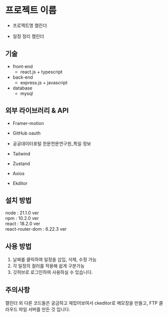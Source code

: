 # 프로젝트 이름

* 프로젝트명
    캘린더 

* 일정 정리 캘린더

## 기술

* front-end
    * react.js + typescript  
* back-end
    * express.js + javascript  
* database
    * mysql  

## 외부 라이브러리 & API

* Framer-motion

* GitHub oauth

* 공공데이터포털 한문천문연구원_특일 정보

* Tailwind

* Zustand

* Axios

* Ekditor

## 설치 방법

node : 21.1.0 ver  
npm : 10.2.0 ver  
react : 18.2.0 ver  
react-router-dom : 6.22.3 ver  

## 사용 방법

1. 날짜를 클릭하여 일정을 삽입, 삭제, 수정 가능
2. 각 일정의 컬러를 적용해 쉽게 구분가능
3. 깃허브로 로그인하여 사용하실 수 있습니다.

## 주의사항
캘린더 외 다른 코드들은 궁금하고 재밌어보여서 ckeditor로 메모장을 만들고, FTP 클라우드 파일 서버를 만든 것 입니다.
